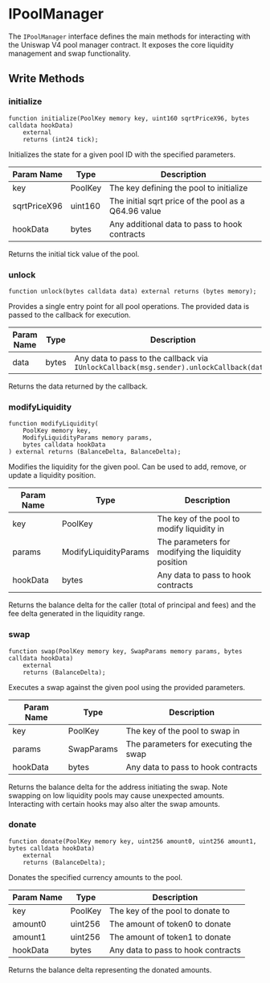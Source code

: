 # IPoolManager

The `IPoolManager` interface defines the main methods for interacting with the Uniswap V4 pool manager contract. It exposes the core liquidity management and swap functionality.

## Write Methods

### initialize

```solidity
function initialize(PoolKey memory key, uint160 sqrtPriceX96, bytes calldata hookData)
    external
    returns (int24 tick);
```

Initializes the state for a given pool ID with the specified parameters.

| Param Name    | Type      | Description                                     |
|---------------|-----------|--------------------------------------------------|
| key           | PoolKey   | The key defining the pool to initialize          |
| sqrtPriceX96  | uint160   | The initial sqrt price of the pool as a Q64.96 value |
| hookData      | bytes     | Any additional data to pass to hook contracts    |

Returns the initial tick value of the pool.

### unlock

```solidity
function unlock(bytes calldata data) external returns (bytes memory);
```

Provides a single entry point for all pool operations. The provided data is passed to the callback for execution.

| Param Name | Type  | Description                                                                         |
|------------|-------|--------------------------------------------------------------------------------------|
| data       | bytes | Any data to pass to the callback via `IUnlockCallback(msg.sender).unlockCallback(data)` |

Returns the data returned by the callback.

### modifyLiquidity

```solidity
function modifyLiquidity(
    PoolKey memory key,
    ModifyLiquidityParams memory params,
    bytes calldata hookData
) external returns (BalanceDelta, BalanceDelta);
```

Modifies the liquidity for the given pool. Can be used to add, remove, or update a liquidity position.

| Param Name | Type                  | Description                                     |
|------------|------------------------|--------------------------------------------------|
| key        | PoolKey               | The key of the pool to modify liquidity in       |
| params     | ModifyLiquidityParams | The parameters for modifying the liquidity position |
| hookData   | bytes                 | Any data to pass to hook contracts               |

Returns the balance delta for the caller (total of principal and fees) and the fee delta generated in the liquidity range.

### swap

```solidity
function swap(PoolKey memory key, SwapParams memory params, bytes calldata hookData)
    external
    returns (BalanceDelta);
```

Executes a swap against the given pool using the provided parameters.

| Param Name | Type       | Description                             |
|------------|------------|-----------------------------------------|
| key        | PoolKey    | The key of the pool to swap in          |
| params     | SwapParams | The parameters for executing the swap   |
| hookData   | bytes      | Any data to pass to hook contracts      |

Returns the balance delta for the address initiating the swap. Note swapping on low liquidity pools may cause unexpected amounts. Interacting with certain hooks may also alter the swap amounts.

### donate

```solidity
function donate(PoolKey memory key, uint256 amount0, uint256 amount1, bytes calldata hookData)
    external
    returns (BalanceDelta);
```

Donates the specified currency amounts to the pool.

| Param Name | Type     | Description                         |
|------------|----------|-------------------------------------|
| key        | PoolKey  | The key of the pool to donate to    |
| amount0    | uint256  | The amount of token0 to donate      |
| amount1    | uint256  | The amount of token1 to donate      |
| hookData   | bytes    | Any data to pass to hook contracts  |

Returns the balance delta representing the donated amounts.
